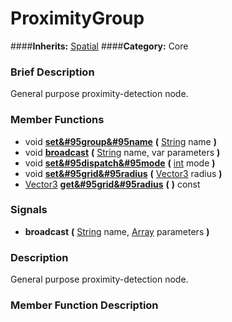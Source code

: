 #  ProximityGroup  
####**Inherits:** [Spatial](class_spatial)
####**Category:** Core

###  Brief Description  
General purpose proximity-detection node.

###  Member Functions 
  * void  **[set&#95group&#95name](#set_group_name)**  **(** [String](class_string) name  **)**
  * void  **[broadcast](#broadcast)**  **(** [String](class_string) name, var parameters  **)**
  * void  **[set&#95dispatch&#95mode](#set_dispatch_mode)**  **(** [int](class_int) mode  **)**
  * void  **[set&#95grid&#95radius](#set_grid_radius)**  **(** [Vector3](class_vector3) radius  **)**
  * [Vector3](class_vector3)  **[get&#95grid&#95radius](#get_grid_radius)**  **(** **)** const

###  Signals  
  *  **broadcast**  **(** [String](class_string) name, [Array](class_array) parameters  **)**

###  Description  
General purpose proximity-detection node.

###  Member Function Description  
